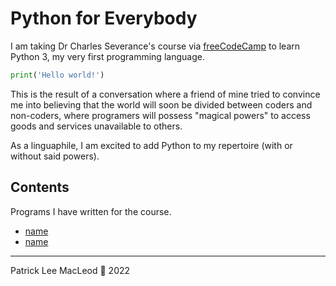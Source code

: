 # Python for Everybody

I am taking Dr Charles Severance's course via [freeCodeCamp](https://www.freecodecamp.org/learn/scientific-computing-with-python/) to learn Python 3, my very first programming language.

```python
print('Hello world!')
```     

This is the result of a conversation where a friend of mine tried to convince me into believing that the world will soon be divided between coders and non-coders, where programers will possess "magical powers" to access goods and services unavailable to others.

As a linguaphile, I am excited to add Python to my repertoire (with or without said powers).

## Contents

Programs I have written for the course.

- [name](url)
- [name](url)

---
Patrick Lee MacLeod 🦄 2022